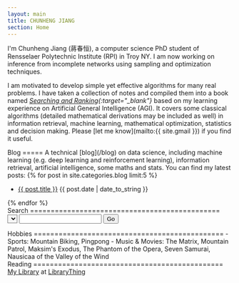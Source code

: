 ```yaml
---
layout: main
title: CHUNHENG JIANG
section: Home
---
```


<!--
<img class='inset right' src='/images/seal.png' title='Chunheng Jiang' width='50px' />
-->

I'm Chunheng Jiang (蔣春恒), a computer science PhD student of
Rensselaer Polytechnic Institute (RPI) in Troy NY. 
I am now working on inference from incomplete networks 
using sampling and optimization techniques.

I am motivated to develop simple yet effective algorithms for many real problems.
I have taken a collection of notes and compiled them into a book named 
<i>[Searching and Ranking][searchrank]{:target="_blank"}</i>
based on my learning experience on 
Artificial General Intelligence (AGI).
It covers some classical algorithms (detailed mathematical derivations may be included as well) 
in information retrieval, machine learning, 
mathematical optimization, statistics and decision making. 
Please [let me know](mailto:{{ site.gmail }}) if you find it useful. 

<div class="section" markdown="1">
Blog
=====
A technical [blog](/blog) on data science, including machine learning (e.g. deep learning and reinforcement learning), information retrieval, artificial intelligence, some maths and stats. You can find my latest posts:
{% for post in site.categories.blog limit:5 %}
<ul class="compact recent">
<li>
	<a href="{{ post.url }}" title="{{ post.excerpt }}">{{ post.title }}</a>
	<span class="date">{{ post.date | date_to_string }}</span> 
</li>
</ul>
{% endfor %}
</div>

<div class="section" markdown="1">
Search
==============================================
<form name="search">
    <select name="engine" style="background-color: #F5F5F5;"></select>
    <input type="text" name="query" onkeypress="return checkKey()"/>
    <input type="button" value="Go" onClick="return startSearch()"/>
</form>
</div>

<div class="section" markdown="1">
Hobbies
==============================================
- Sports: Mountain Biking, Pingpong
- Music & Movies: The Matrix, Mountain Patrol, Maksim's Exodus, The Phantom of the Opera, Seven Samurai, Nausicaa of the Valley of the Wind
</div>

<div class="section" markdown="1">
Reading
==============================================
<div id="w0789d8409abbeacae8fbd27aa551582a"></div><script type="text/javascript" charset="UTF-8" src="https://www.librarything.com/widget_get.php?userid=horsehour&theID=w0789d8409abbeacae8fbd27aa551582a"></script><noscript><a href="http://www.librarything.com/profile/horsehour">My Library</a> at <a href="http://www.librarything.com">LibraryThing</a></noscript>

<!--
<div id="wf9bea313bdf7bde6e5de83d63c44608c"></div><script type="text/javascript" charset="UTF-8" src="https://www.librarything.com/widget_get.php?userid=horsehour&theID=wf9bea313bdf7bde6e5de83d63c44608c"></script><noscript><a href="http://www.librarything.com/profile/horsehour">My Library</a> at <a href="http://www.librarything.com">LibraryThing</a></noscript>
</div>
-->

[searchrank]: /files/searchrank.pdf
